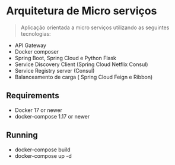 # Arquitetura de Micro serviços

> Aplicação orientada a micro serviços utilizando as seguintes tecnologias:
- API Gateway
- Docker composer
- Spring Boot, Spring Cloud e Python Flask
- Service Discovery Client (Spring Cloud Netflix Consul)
- Service Registry server (Consul)
- Balanceamento de carga ( Spring Cloud Feign e Ribbon)

## Requirements

- Docker 17 or newer
- docker-compose 1.17 or newer 

## Running
- docker-compose build
- docker-compose up -d

